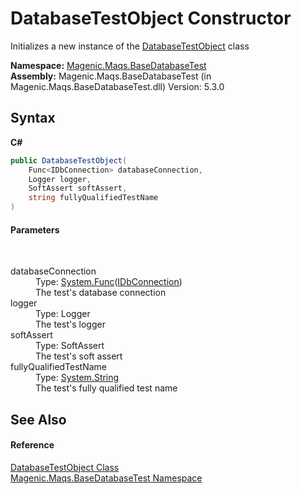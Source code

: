 # DatabaseTestObject Constructor 
 

Initializes a new instance of the <a href="MAQS_5/DataBase_AUTOGENERATED/DatabaseTestObject_Class">DatabaseTestObject</a> class

**Namespace:**&nbsp;<a href="MAQS_5/DataBase_AUTOGENERATED/Magenic-Maqs-BaseDatabaseTest_Namespace">Magenic.Maqs.BaseDatabaseTest</a><br />**Assembly:**&nbsp;Magenic.Maqs.BaseDatabaseTest (in Magenic.Maqs.BaseDatabaseTest.dll) Version: 5.3.0

## Syntax

**C#**<br />
``` C#
public DatabaseTestObject(
	Func<IDbConnection> databaseConnection,
	Logger logger,
	SoftAssert softAssert,
	string fullyQualifiedTestName
)
```


#### Parameters
&nbsp;<dl><dt>databaseConnection</dt><dd>Type: <a href="http://msdn2.microsoft.com/en-us/library/bb534960" target="_blank">System.Func</a>(<a href="http://msdn2.microsoft.com/en-us/library/bs16hf60" target="_blank">IDbConnection</a>)<br />The test's database connection</dd><dt>logger</dt><dd>Type: Logger<br />The test's logger</dd><dt>softAssert</dt><dd>Type: SoftAssert<br />The test's soft assert</dd><dt>fullyQualifiedTestName</dt><dd>Type: <a href="http://msdn2.microsoft.com/en-us/library/s1wwdcbf" target="_blank">System.String</a><br />The test's fully qualified test name</dd></dl>

## See Also


#### Reference
<a href="MAQS_5/DataBase_AUTOGENERATED/DatabaseTestObject_Class">DatabaseTestObject Class</a><br /><a href="MAQS_5/DataBase_AUTOGENERATED/Magenic-Maqs-BaseDatabaseTest_Namespace">Magenic.Maqs.BaseDatabaseTest Namespace</a><br />